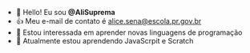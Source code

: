 - 👋 Hello! Eu sou **@AliSuprema**
- 👍 Meu e-mail de contato é alice.sena@escola.pr.gov.br
- 👀 Estou interessada em aprender novas linguagens de programação 
- 🌱 Atualmente estou aprendendo JavaScrpit e Scratch
